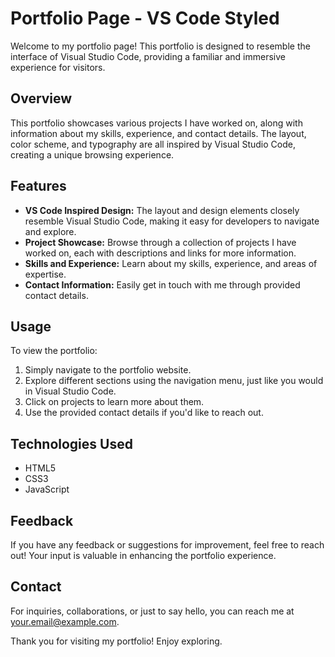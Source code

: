 # Portfolio Page - VS Code Styled

Welcome to my portfolio page! This portfolio is designed to resemble the interface of Visual Studio Code, providing a familiar and immersive experience for visitors.

## Overview

This portfolio showcases various projects I have worked on, along with information about my skills, experience, and contact details. The layout, color scheme, and typography are all inspired by Visual Studio Code, creating a unique browsing experience.

## Features

- **VS Code Inspired Design:** The layout and design elements closely resemble Visual Studio Code, making it easy for developers to navigate and explore.
- **Project Showcase:** Browse through a collection of projects I have worked on, each with descriptions and links for more information.
- **Skills and Experience:** Learn about my skills, experience, and areas of expertise.
- **Contact Information:** Easily get in touch with me through provided contact details.

## Usage

To view the portfolio:
1. Simply navigate to the portfolio website.
2. Explore different sections using the navigation menu, just like you would in Visual Studio Code.
3. Click on projects to learn more about them.
4. Use the provided contact details if you'd like to reach out.

## Technologies Used

- HTML5
- CSS3
- JavaScript

## Feedback

If you have any feedback or suggestions for improvement, feel free to reach out! Your input is valuable in enhancing the portfolio experience.

## Contact

For inquiries, collaborations, or just to say hello, you can reach me at [your.email@example.com](mailto:your.email@example.com).

Thank you for visiting my portfolio! Enjoy exploring.
